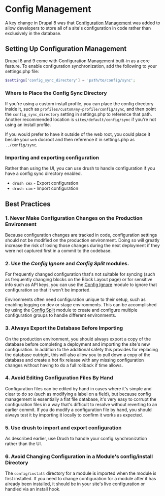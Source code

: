 # Config Management

A key change in Drupal 8 was that [Configuration Management](https://www.drupal.org/docs/configuration-management) was added to allow developers to store all of a site's configuration in code rather than exclusively in the database.

## Setting Up Configuration Management

Drupal 8 and 9 come with Configuration Management built-in as a core feature. To enable configuration synchronization, add the following to your settings.php file:

```php
$settings['config_sync_directory'] = 'path/to/config/sync';
```

### Where to Place the Config Sync Directory

If you're using a custom install profile, you can place the config directory inside it, such as `profiles/custom/my-profile/config/sync`, and then point the `config_sync_directory` setting in settings.php to reference that path. Another recommended location is `sites/default/config/sync` if you're not using an install profile.

If you would prefer to have it outside of the web root, you could place it beside your `web` docroot and then reference it in settings.php as `../config/sync`.

### Importing and exporting configuration

Rather than using the UI, you can use drush to handle configuration if you have a config sync directory enabled.

* `drush cex` - Export configuration
* `drush cim` - Import configuration

## Best Practices

### 1. Never Make Configuration Changes on the Production Environment

Because configuration changes are tracked in code, configuration settings should not be modified on the production environment. Doing so will greatly increase the risk of losing those changes during the next deployment if they were not captured first in a commit to the codebase.

### 2. Use the _Config Ignore_ and _Config Split_ modules.

For frequently changed configuration that's not suitable for syncing \(such as frequently changing blocks on the Block Layout page\) or for sensitive info such as API keys, you can use the [Config Ignore](https://www.drupal.org/project/config_ignore) module to ignore that configuration so that it won't be imported.

Environments often need configuration unique to their setup, such as enabling logging on dev or stage environments. This can be accomplished by using the [Config Split](https://www.drupal.org/project/config_split) module to create and configure multiple configuration groups to handle different environments.

### 3. Always Export the Database Before Importing

On the production environment, you should always export a copy of the database before completing a deployment and importing the site's new configuration. In addition to the additional safety this provides for replacing the database outright, this will also allow you to pull down a copy of the database and create a hot fix release with any missing configuration changes without having to do a full rollback if time allows.

### 4. Avoid Editing Configuration Files By Hand

Configuration files can be edited by hand in cases where it's simple and clear to do so \(such as modifying a label on a field\), but because config management is essentially a flat file database, it's very easy to corrupt the configuration files in a way that's difficult to resolve without reverting to an earlier commit. If you do modify a configuration file by hand, you should always test it by importing it locally to confirm it works as expected.

### 5. Use drush to import and export configuration

As described earlier, use Drush to handle your config synchronization rather than the UI.

### 6. Avoid Changing Configuration in a Module's config/install Directory

The `config/install` directory for a module is imported when the module is first installed. If you need to change configuration for a module after it has already been installed, it should be in your site's live configuration or handled via an install hook.

